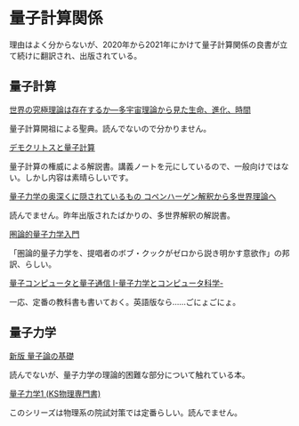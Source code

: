 # 量子計算関係

理由はよく分からないが、2020年から2021年にかけて量子計算関係の良書が立て続けに翻訳され、出版されている。

## 量子計算

[世界の究極理論は存在するか―多宇宙理論から見た生命、進化、時間](https://www.amazon.co.jp/%E4%B8%96%E7%95%8C%E3%81%AE%E7%A9%B6%E6%A5%B5%E7%90%86%E8%AB%96%E3%81%AF%E5%AD%98%E5%9C%A8%E3%81%99%E3%82%8B%E3%81%8B%E2%80%95%E5%A4%9A%E5%AE%87%E5%AE%99%E7%90%86%E8%AB%96%E3%81%8B%E3%82%89%E8%A6%8B%E3%81%9F%E7%94%9F%E5%91%BD%E3%80%81%E9%80%B2%E5%8C%96%E3%80%81%E6%99%82%E9%96%93-%E3%83%87%E3%82%A4%E3%83%B4%E3%82%A3%E3%83%83%E3%83%89-%E3%83%89%E3%82%A4%E3%83%83%E3%83%81%E3%83%A5/dp/4022574097)

量子計算開祖による聖典。読んでないので分かりません。

[デモクリトスと量子計算](https://www.amazon.co.jp/%E3%83%87%E3%83%A2%E3%82%AF%E3%83%AA%E3%83%88%E3%82%B9%E3%81%A8%E9%87%8F%E5%AD%90%E8%A8%88%E7%AE%97-%E3%82%B9%E3%82%B3%E3%83%83%E3%83%88%E3%83%BB%E3%82%A2%E3%83%BC%E3%83%AD%E3%83%B3%E3%82%BD%E3%83%B3/dp/4627872011/ref=sr_1_1?__mk_ja_JP=%E3%82%AB%E3%82%BF%E3%82%AB%E3%83%8A&dchild=1&keywords=%E3%83%87%E3%83%A2%E3%82%AF%E3%83%AA%E3%83%88%E3%82%B9%E3%81%A8%E9%87%8F%E5%AD%90%E8%A8%88%E7%AE%97&qid=1601437918&s=books&sr=1-1)

量子計算の権威による解説書。講義ノートを元にしているので、一般向けではない。しかし内容は素晴らしいです。

[量子力学の奥深くに隠されているもの コペンハーゲン解釈から多世界理論へ](https://www.amazon.co.jp/%E9%87%8F%E5%AD%90%E5%8A%9B%E5%AD%A6%E3%81%AE%E5%A5%A5%E6%B7%B1%E3%81%8F%E3%81%AB%E9%9A%A0%E3%81%95%E3%82%8C%E3%81%A6%E3%81%84%E3%82%8B%E3%82%82%E3%81%AE-%E3%82%B3%E3%83%9A%E3%83%B3%E3%83%8F%E3%83%BC%E3%82%B2%E3%83%B3%E8%A7%A3%E9%87%88%E3%81%8B%E3%82%89%E5%A4%9A%E4%B8%96%E7%95%8C%E7%90%86%E8%AB%96%E3%81%B8-Sean-Carroll/dp/4791773160)

読んでません。昨年出版されたばかりの、多世界解釈の解説書。

[圏論的量子力学入門](https://www.amazon.co.jp/%E5%9C%8F%E8%AB%96%E7%9A%84%E9%87%8F%E5%AD%90%E5%8A%9B%E5%AD%A6%E5%85%A5%E9%96%80-%E3%83%9C%E3%83%96%E3%83%BB%E3%82%AF%E3%83%83%E3%82%AF/dp/4627170114)

「圏論的量子力学を、提唱者のボブ・クックがゼロから説き明かす意欲作」の邦訳、らしい。

[量子コンピュータと量子通信 I-量子力学とコンピュータ科学- ](https://www.amazon.co.jp/%E9%87%8F%E5%AD%90%E3%82%B3%E3%83%B3%E3%83%94%E3%83%A5%E3%83%BC%E3%82%BF%E3%81%A8%E9%87%8F%E5%AD%90%E9%80%9A%E4%BF%A1%E3%80%881%E3%80%89%E9%87%8F%E5%AD%90%E5%8A%9B%E5%AD%A6%E3%81%A8%E3%82%B3%E3%83%B3%E3%83%94%E3%83%A5%E3%83%BC%E3%82%BF%E7%A7%91%E5%AD%A6-%E9%87%8F%E5%AD%90%E3%82%B3%E3%83%B3%E3%83%94%E3%83%A5%E3%83%BC%E3%82%BF%E3%81%A8%E9%87%8F%E5%AD%90%E9%80%9A%E4%BF%A1-1-%E3%83%9F%E3%82%AB%E3%82%A8%E3%83%AB-%E3%83%8B%E3%83%BC%E3%83%AB%E3%82%BB%E3%83%B3/dp/4274200078)

一応、定番の教科書も書いておく。英語版なら……ごにょごにょ。

## 量子力学

[新版 量子論の基礎](https://www.amazon.co.jp/%E9%87%8F%E5%AD%90%E8%AB%96%E3%81%AE%E5%9F%BA%E7%A4%8E%E2%80%95%E3%81%9D%E3%81%AE%E6%9C%AC%E8%B3%AA%E3%81%AE%E3%82%84%E3%81%95%E3%81%97%E3%81%84%E7%90%86%E8%A7%A3%E3%81%AE%E3%81%9F%E3%82%81%E3%81%AB-%E6%96%B0%E7%89%A9%E7%90%86%E5%AD%A6%E3%83%A9%E3%82%A4%E3%83%96%E3%83%A9%E3%83%AA-%E6%B8%85%E6%B0%B4-%E6%98%8E/dp/4781910629)

読んでないが、量子力学の理論的困難な部分について触れている本。

[量子力学1 (KS物理専門書)](https://www.amazon.co.jp/%E9%87%8F%E5%AD%90%E5%8A%9B%E5%AD%A61-KS%E7%89%A9%E7%90%86%E5%B0%82%E9%96%80%E6%9B%B8-%E7%8C%AA%E6%9C%A8-%E6%85%B6%E6%B2%BB/dp/406153209X)

このシリーズは物理系の院試対策では定番らしい。読んでません。

